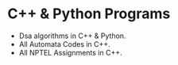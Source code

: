 # C++ & Python Programs
- Dsa algorithms in C++ & Python.
- All Automata Codes in C++.
- All NPTEL Assignments in C++.
